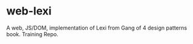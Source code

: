 # web-lexi
A web, JS/DOM, implementation of Lexi from Gang of 4 design patterns book. Training Repo.
